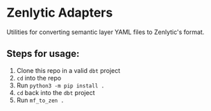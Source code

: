 # Zenlytic Adapters

Utilities for converting semantic layer YAML files to Zenlytic's format.

## Steps for usage:
1. Clone this repo in a valid `dbt` project
1. `cd` into the repo
1. Run `python3 -m pip install .`
1. `cd` back into the `dbt` project
1. Run `mf_to_zen .`